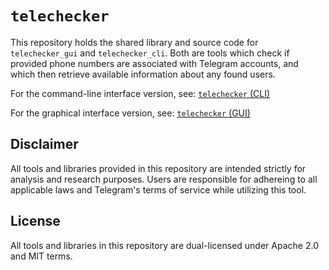 
# `telechecker`

This repository holds the shared library and source code for `telechecker_gui` and `telechecker_cli`. Both are tools which check if provided phone numbers are associated with Telegram accounts, and which then retrieve available information about any found users.

For the command-line interface version, see: [`telechecker` (CLI)](https://github.com/orph3usLyre/telechecker/tree/main/telechecker_cli)

For the graphical interface version, see: [`telechecker` (GUI)](https://github.com/orph3usLyre/telechecker/tree/main/telechecker_gui)

## Disclaimer
All tools and libraries provided in this repository are intended strictly for analysis and research purposes. Users are responsible for adhereing to all applicable laws and Telegram's terms of service while utilizing this tool. 


## License
All tools and libraries in this repository are dual-licensed under Apache 2.0 and MIT terms.

